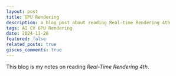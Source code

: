 ```yaml
---
layout: post
title: GPU Rendering
description: a blog post about reading Real-time Rendering 4th
tags: AI CV GPU Rendering
date: 2024-11-26
featured: false
related_posts: true
giscus_comments: true
---
```


This blog is my notes on reading *Real-Time Rendering 4th*.

